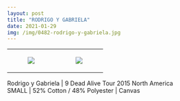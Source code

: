 ```yaml
---
layout: post
title: "RODRIGO Y GABRIELA"
date: 2021-01-29
img: /img/0482-rodrigo-y-gabriela.jpg
---
```




<table style="width:100%;"><tr><td style="vertical-align:top;">
      <figure class="tmblr-full" data-orig-height="2048" data-orig-width="1365" data-orig-src="https://concertshirts.netlify.app/shirts/0482/0482-01.jpg"><img src="https://64.media.tumblr.com/59024392736af7bb0c12aa03b60d0e7a/6cdda6a7c7847968-70/s540x810/9bd61b2a26587999381575207516ccf2ffe52378.jpg" data-orig-height="2048" data-orig-width="1365" data-orig-src="https://concertshirts.netlify.app/shirts/0482/0482-01.jpg"/></figure></td>
    <td style="vertical-align:top;">
      <figure class="tmblr-full" data-orig-height="2048" data-orig-width="1365" data-orig-src="https://concertshirts.netlify.app/shirts/0482/0482-02.jpg"><img src="https://64.media.tumblr.com/3a1fbcaf9453f1dcf75e41b0b692d036/6cdda6a7c7847968-8c/s540x810/37b3b2eb29d3e2f3c061e11cdd6e402fbdadfcce.jpg" data-orig-height="2048" data-orig-width="1365" data-orig-src="https://concertshirts.netlify.app/shirts/0482/0482-02.jpg"/></figure></td>
  </tr></table><p>
  Rodrigo y Gabriela | 9 Dead Alive Tour 2015 North America<br/>SMALL | 52% Cotton / 48% Polyester | Canvas
</p>
